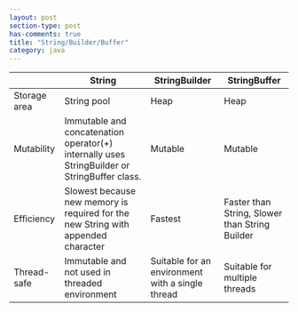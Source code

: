 ```yaml
---
layout: post
section-type: post
has-comments: true
title: "String/Builder/Buffer"
category: java
---
```


|  | String | StringBuilder | StringBuffer |
| --- | --- | --- | --- |
| Storage area | String pool | Heap | Heap |
| Mutability | Immutable and concatenation operator(+) internally uses StringBuilder or StringBuffer class. | Mutable | Mutable |
| Efficiency | Slowest because new memory is required for the new String with appended character | Fastest | Faster than String, Slower than String Builder |
| Thread-safe | Immutable and not used in threaded environment | Suitable for an environment with a single thread | Suitable for multiple threads |